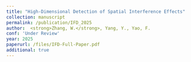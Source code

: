 ```yaml
---
title: "High-Dimensional Detection of Spatial Interference Effects"
collection: manuscript
permalink: /publication/IFD_2025
author:  <strong>Zhang, W.</strong>, Yang, Y., Yao, F.
conf: 'Under Review'
year: 2025
paperurl: /files/IFD-Full-Paper.pdf
additional: true
---
```

